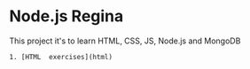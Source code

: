 # Node.js Regina

This project it's to learn HTML, CSS, JS, Node.js and MongoDB

    1. [HTML  exercises](html)

